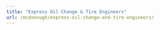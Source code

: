 ```yaml
---
title: "Express Oil Change & Tire Engineers"
url: /mcdonough/express-oil-change-and-tire-engineers/
---
```

